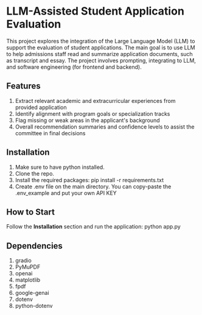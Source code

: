 # LLM-Assisted Student Application Evaluation

This project explores the integration of the Large Language Model (LLM) to support the evaluation of student applications. The main goal is to use LLM to help admissions staff read and summarize application documents, such as transcript and essay. The project involves prompting, integrating to LLM, and software engineering (for frontend and backend).

## Features

1. Extract relevant academic and extracurricular experiences from provided application
2. Identify alignment with program goals or specialization tracks
3. Flag missing or weak areas in the applicant's background
4. Overall recommendation summaries and confidence levels to assist the committee in final decisions

## Installation

1. Make sure to have python installed.
2. Clone the repo.
3. Install the required packages: pip install -r requirements.txt
4. Create .env file on the main directory. You can copy-paste the .env_example and put your own API KEY

## How to Start

Follow the **Installation** section and run the application: python app.py

## Dependencies

1. gradio
2. PyMuPDF
3. openai
4. matplotlib
5. fpdf
6. google-genai
7. dotenv
8. python-dotenv
